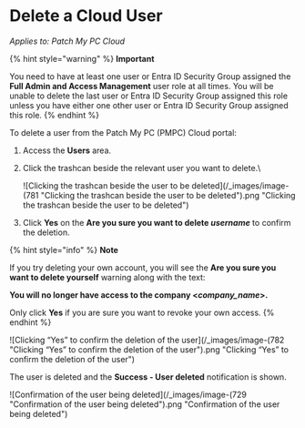 # Delete a Cloud User

_Applies to: Patch My PC Cloud_

{% hint style="warning" %}
**Important**

You need to have at least one user or Entra ID Security Group assigned the **Full Admin and Access Management** user role at all times. You will be unable to delete the last user or Entra ID Security Group assigned this role unless you have either one other user or Entra ID Security Group assigned this role.
{% endhint %}

To delete a user from the Patch My PC (PMPC) Cloud portal:

1. Access the **Users** area.
2.  Click the trashcan beside the relevant user you want to delete.\


    ![Clicking the trashcan beside the user to be deleted](/_images/image-(781 "Clicking the trashcan beside the user to be deleted").png "Clicking the trashcan beside the user to be deleted")
3. Click **Yes** on the **Are you sure you want to delete&#x20;**_**username**_ to confirm the deletion.

{% hint style="info" %}
**Note**

If you try deleting your own account, you will see the **Are you sure you want to delete yourself** warning along with the text:

**You will no longer have access to the company <**_**company\_name**_**>.**

Only click **Yes** if you are sure you want to revoke your own access.
{% endhint %}

![Clicking “Yes” to confirm the deletion of the user](/_images/image-(782 "Clicking “Yes” to confirm the deletion of the user").png "Clicking “Yes” to confirm the deletion of the user")

The user is deleted and the **Success - User deleted** notification is shown.

![Confirmation of the user being deleted](/_images/image-(729 "Confirmation of the user being deleted").png "Confirmation of the user being deleted")
